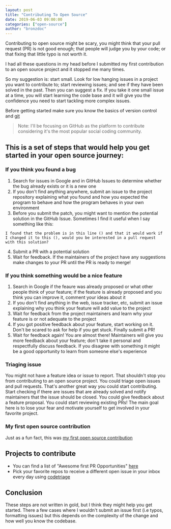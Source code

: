 ```yaml
---
layout: post
title: "Contributing To Open Source"
date: 2019-06-03 09:00:00
categories: ["open-source"]
author: "bronzdoc"
---
```


Contributing to open source might be scary, you might think that your pull request (PR) is not good enough; that people will judge you by your code; or that fixing that little typo is not worth it.

I had all these questions in my head before I submitted my first contribution to an open source project and it stopped me many times.

<!--more-->

So my suggestion is: start small. Look for low hanging issues in a project you want to contribute to; start reviewing issues; and see if they have been solved in the past. Then you can suggest a fix. If you take it one small issue at a time, you will start learning the code base and it will give you the confidence you need to start tackling more complex issues.

Before getting started make sure you know the basics of version control and [git](https://git-scm.com/book/en/v1/Getting-Started-Git-Basics)

> Note: I'll be focusing on GitHub as the platform to contribute considering it's the most popular social coding community.

## This is a set of steps that would help you get started in your open source journey:

### If you think you found a bug

1. Search for issues in Google and in GitHub Issues to determine whether the bug already exists or it is a new one
2. If you don't find anything anywhere, submit an issue to the project repository explaining what you found and how you expected the program to behave and how the program behaves in your own environment
3. Before you submit the patch, you might want to mention the potential solution in the GitHub Issue. Sometimes I find it useful when I say something like this:
 ```
 I found that the problem is in this line () and that it would work if I changed it to this (), would you be interested in a pull request with this solution?
 ```
4. Submit a PR with a potential solution
5. Wait for feedback. If the maintainers of the project have any suggestions make changes to your PR until the PR is ready to merge!

### If you think something would be a nice feature

1. Search in Google if the feaure was already proposed or what other people think of your feature; if the feature is already proposed and you think you can improve it, comment your ideas about it
2. If you don't find anything in the web, issue tracker, etc, submit an issue explaining why you think your feature will add value to the project
3. Wait for feedback from the project maintainers and learn why your feature is or not adequate to the project
4. If you got positive feedback about your feature, start working on it. Don't be scared to ask for help if you get stuck. Finally submit a PR!
5. Wait for feedback again! You are almost there! Maintainers will give you more feedback about your feature; don't take it personal and respectfully discuss feedback. If you disagree with something it might be a good opportunity to learn from someone else's experience

### Triaging issue

You might not have a feature idea or issue to report. That shouldn't stop you from contributing to an open source project. You could triage open issues and pull requests. That's another great way you could start contributing. Start checking if there are issues that are already solved and notify maintainers that the issue should be closed.  You could give feedback about a feature proposal. You could start reviewing existing PRs! The main goal here is to lose your fear and motivate yourself to get involved in your favorite project.

### My first open source contribution
Just as a fun fact, this was [my first open source contribution](https://github.com/plaidchat/plaidchat/pull/74)

## Projects to contribute

- You can find a list of "Awesome first PR Opportunities" [here](https://github.com/MunGell/awesome-for-beginners)
- Pick your favorite repos to receive a different open issue in your inbox every day using [codetriage](https://www.codetriage.com/)

## Conclusion

These steps are not written in gold, but I think they might help you get started.
There a few cases where I wouldn't submit an issue first (i.e typos, formatting issues)
but this depends on the complexity of the change and how well you know the codebase.

